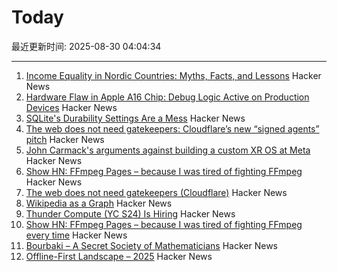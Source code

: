 # Today

最近更新时间: 2025-08-30 04:04:34

--- 
1. [Income Equality in Nordic Countries: Myths, Facts, and Lessons](https://www.aeaweb.org/articles?id=10.1257/jel.20251636) Hacker News
2. [Hardware Flaw in Apple A16 Chip: Debug Logic Active on Production Devices](https://github.com/JGoyd/A16-FuseBypass) Hacker News
3. [SQLite's Durability Settings Are a Mess](https://www.agwa.name/blog/post/sqlite_durability) Hacker News
4. [The web does not need gatekeepers: Cloudflare’s new “signed agents” pitch](https://positiveblue.substack.com/p/the-web-does-not-need-gatekeepers) Hacker News
5. [John Carmack's arguments against building a custom XR OS at Meta](https://twitter.com/ID_AA_Carmack/status/1961172409920491849) Hacker News
6. [Show HN: FFmpeg Pages – because I was tired of fighting FFmpeg](https://ffmpegs.pages.dev/) Hacker News
7. [The web does not need gatekeepers (Cloudflare)](https://positiveblue.substack.com/p/the-web-does-not-need-gatekeepers) Hacker News
8. [Wikipedia as a Graph](https://wikigrapher.com/paths) Hacker News
9. [Thunder Compute (YC S24) Is Hiring](https://www.ycombinator.com/companies/thunder-compute/jobs/sS6QzTi-founding-developer-advocate-contract-to-hire) Hacker News
10. [Show HN: FFmpeg Pages – because I was tired of fighting FFmpeg every time](https://ffmpegs.pages.dev/) Hacker News
11. [Bourbaki – A Secret Society of Mathematicians](https://books.google.com/books/about/Bourbaki.html) Hacker News
12. [Offline-First Landscape – 2025](https://marcoapp.io/blog/offline-first-landscape) Hacker News
